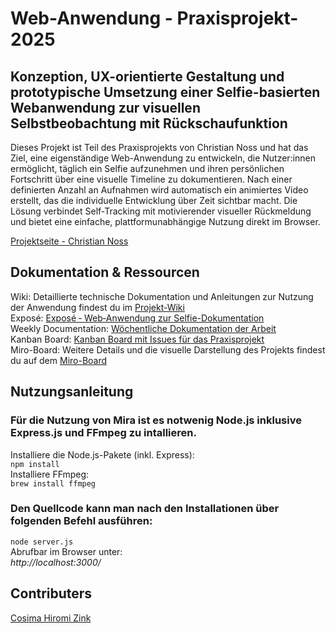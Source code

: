 # Web-Anwendung - Praxisprojekt-2025
## Konzeption, UX-orientierte Gestaltung und prototypische Umsetzung einer Selfie-basierten Webanwendung zur visuellen Selbstbeobachtung mit Rückschaufunktion

Dieses Projekt ist Teil des Praxisprojekts von Christian Noss und hat das Ziel, eine eigenständige Web-Anwendung zu entwickeln, die Nutzer:innen ermöglicht, täglich ein Selfie aufzunehmen und ihren persönlichen Fortschritt über eine visuelle Timeline zu dokumentieren. Nach einer definierten Anzahl an Aufnahmen wird automatisch ein animiertes Video erstellt, das die individuelle Entwicklung über Zeit sichtbar macht. Die Lösung verbindet Self-Tracking mit motivierender visueller Rückmeldung und bietet eine einfache, plattformunabhängige Nutzung direkt im Browser. <br>

[Projektseite - Christian Noss](https://cnoss.github.io/thesis/) <br>

## Dokumentation & Ressourcen

Wiki: Detaillierte technische Dokumentation und Anleitungen zur Nutzung der Anwendung findest du im [Projekt-Wiki](https://github.com/cosimazink/praxisprojekt-2025/wiki) <br>
Exposé: [Exposé ‐ Web‐Anwendung zur Selfie-Dokumentation](https://github.com/cosimazink/praxisprojekt-2025/wiki/Exposé) <br>
Weekly Documentation: [Wöchentliche Dokumentation der Arbeit](https://github.com/cosimazink/praxisprojekt-2025/wiki/Weekly-Documentation) <br>
Kanban Board: [Kanban Board mit Issues für das Praxisprojekt](https://github.com/users/cosimazink/projects/1) <br>
Miro-Board: Weitere Details und die visuelle Darstellung des Projekts findest du auf dem [Miro-Board](https://miro.com/welcomeonboard/bFZ4bWxMd0VHU0Fmb3R2K1U0NFpEWjA4ejVSSENLVFhWMm52VVlWbDF6OXpiUnRRVk1sSVJ0aWI1Lzl4VktHbmJHQVU4MkxLUCtEN1ErSzlnZ0tKajcvUFg4SHhoWngyZ0xsVnZrUm9kRFYzTUk1TlU0ek50NUtub0l2VkFkbjRyVmtkMG5hNDA3dVlncnBvRVB2ZXBnPT0hdjE=?share_link_id=965112996615)

## Nutzungsanleitung
### Für die Nutzung von Mira ist es notwenig Node.js inklusive Express.js und FFmpeg zu intallieren. <br>
Installiere die Node.js-Pakete (inkl. Express): <br>
`npm install` <br>
Installiere FFmpeg: <br>
`brew install ffmpeg`<br>

### Den Quellcode kann man nach den Installationen über folgenden Befehl ausführen: 
`node server.js` <br>
Abrufbar im Browser unter: <br>
*http://localhost:3000/*

## Contributers
[Cosima Hiromi Zink](https://github.com/cosimazink)
